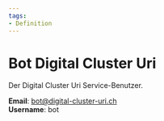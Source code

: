 ```yaml
---
tags:
- Definition
---
```

# Bot Digital Cluster Uri
Der Digital Cluster Uri Service-Benutzer.

**Email**: bot@digital-cluster-uri.ch  
**Username**: bot  